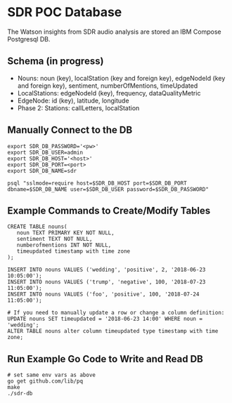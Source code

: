 # SDR POC Database

The Watson insights from SDR audio analysis are stored an IBM Compose Postgresql DB.

## Schema (in progress)

- Nouns: noun (key), localStation (key and foreign key), edgeNodeId (key and foreign key), sentiment, numberOfMentions, timeUpdated
- LocalStations: edgeNodeId (key), frequency, dataQualityMetric
- EdgeNode: id (key), latitude, longitude
- Phase 2: Stations: callLetters, localStation

## Manually Connect to the DB
```
export SDR_DB_PASSWORD='<pw>'
export SDR_DB_USER=admin
export SDR_DB_HOST='<host>'
export SDR_DB_PORT=<port>
export SDR_DB_NAME=sdr

psql "sslmode=require host=$SDR_DB_HOST port=$SDR_DB_PORT dbname=$SDR_DB_NAME user=$SDR_DB_USER password=$SDR_DB_PASSWORD"
```

## Example Commands to Create/Modify Tables
```
CREATE TABLE nouns(
   noun TEXT PRIMARY KEY NOT NULL,
   sentiment TEXT NOT NULL,
   numberofmentions INT NOT NULL,
   timeupdated timestamp with time zone
);

INSERT INTO nouns VALUES ('wedding', 'positive', 2, '2018-06-23 10:05:00');
INSERT INTO nouns VALUES ('trump', 'negative', 100, '2018-07-23 11:05:00');
INSERT INTO nouns VALUES ('foo', 'positive', 100, '2018-07-24 11:05:00');

# If you need to manually update a row or change a column definition:
UPDATE nouns SET timeupdated = '2018-06-23 14:00' WHERE noun = 'wedding';
ALTER TABLE nouns alter column timeupdated type timestamp with time zone;
```

## Run Example Go Code to Write and Read DB
```
# set same env vars as above
go get github.com/lib/pq
make
./sdr-db
```
